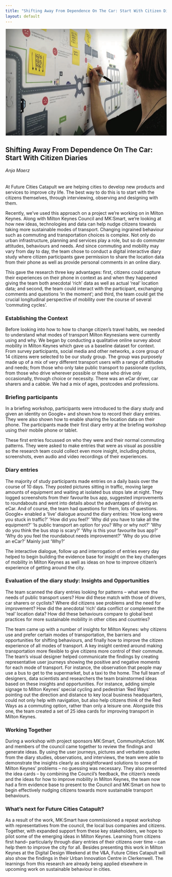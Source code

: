 ```yaml
---
title: "Shifting Away From Dependence On The Car: Start With Citizen Diaries"
layout: default
---
```


![](images/13.jpg)

## Shifting Away From Dependence On The Car: Start With Citizen Diaries
*Anja Maerz*
<br />
<br />
<br />
At Future Cities Catapult we are helping cities to develop new products and services to improve city life. The best way to do this is to start with the citizens themselves, through interviewing, observing and designing with them.

Recently, we’ve used this approach on a project we’re working on in Milton Keynes. Along with Milton Keynes Council and MK:Smart, we’re looking at how new ideas, technologies and data can help nudge citizens towards taking more sustainable modes of transport.
Changing ingrained behaviour such as commuting and transportation choices is complex. Not only do urban infrastructure, planning and services play a role, but so do commuter attitudes, behaviours and needs. And since commuting and mobility may vary from day to day, the team chose to conduct a digital interactive diary study where citizen participants gave permission to share the location data from their phone as well as provide personal comments in an online diary.

This gave the research three key advantages: first, citizens could capture their experiences on their phone in context as and when they happened giving the team both anecdotal ‘rich’ data as well as actual ‘real’ location data; and second, the team could interact with the participant, exchanging comments and questions ‘in the moment’; and third, the team could get the crucial longitudinal perspective of mobility over the course of several ‘commuting cycles’.

### Establishing the Context
Before looking into how to how to change citizen’s travel habits, we needed to understand what modes of transport Milton Keynesians were currently using and why. We began by conducting a qualitative online survey about mobility in Milton Keynes which gave us a baseline dataset for context. From survey participants, social media and other networks, a core group of 14 citizens were selected to be our study group. The group was purposely made up of a mix of very different transport users with a range of attitudes and needs; from those who only take public transport to passionate cyclists, from those who drive wherever possible or those who drive only occasionally, through choice or necessity. There was an eCar driver, car sharers and a cabbie. We had a mix of ages, postcodes and professions.

### Briefing participants
In a briefing workshop, participants were introduced to the diary study and given an identity on Google+ and shown how to record their diary entries. They were also shown how to enable sharing the location data on their phone. The participants made their first diary entry at the briefing workshop using their mobile phone or tablet.

These first entries focussed on who they were and their normal commuting patterns. They were asked to make entries that were as visual as possible so the research team could collect even more insight, including photos, screenshots, even audio and video recordings of their experiences.

### Diary entries
The majority of study participants made entries on a daily basis over the course of 10 days. They posted pictures sitting in traffic, moving large amounts of equipment and waiting at isolated bus stops late at night. They logged screenshots from their favourite bus app, suggested improvements to roundabouts and went into details about the advantages of driving an eCar. And of course, the team had questions for them, lots of questions. Google+ enabled a ‘live’ dialogue around the diary entries: ‘How long were you stuck in traffic?’ ‘How did you feel?’ ‘Why did you have to take all the equipment?’ ‘Is public transport an option for you? Why or why not?’ ‘Why do you think the bus stop is scary?’ ‘Why is this your favourite bus app?’ ‘Why do you feel the roundabout needs improvement?’ ‘Why do you drive an eCar?’ Mainly just ‘Why?’

The interactive dialogue, follow up and interrogation of entries every day helped to begin building the evidence base for insight on the key challenges of mobility in Milton Keynes as well as ideas on how to improve citizen’s experience of getting around the city.

### Evaluation of the diary study: Insights and Opportunities
The team scanned the diary entries looking for patterns – what were the needs of public transport users? How did these match with those of drivers, car sharers or cyclists? Where did citizens see problems and the need for improvement? How did the anecdotal ‘rich’ data conflict or complement the ‘real’ location data? How did these behaviours compare to global best practices for more sustainable mobility in other cities and countries?

The team came up with a number of insights for Milton Keynes: why citizens use and prefer certain modes of transportation, the barriers and opportunities for shifting behaviours, and finally how to improve the citizen experience of all modes of transport. A key insight centred around making transportation more flexible to give citizens more control of their commute.
The team’s visual designer helped communicate the findings by creating representative user journeys showing the positive and negative moments for each mode of transport. For instance, the observation that people may use a bus to get to the supermarket, but a taxi to the home.
The full team of designers, data scientists and researchers the team brainstormed ideas based on these insights and opportunities. For instance, adding simple signage to Milton Keynes’ special cycling and pedestrian ‘Red Ways’ pointing out the direction and distance to key local business headquarters, could not only help with navigation, but also help citizens think of the Red Ways as a commuting option, rather than only a leisure one. Alongside this one, the team created a set of 25 idea cards for improving transport in Milton Keynes.

### Working Together
During a workshop with project sponsors MK:Smart, CommunityAction: MK and members of the council came together to review the findings and generate ideas. By using the user journeys, pictures and verbatim quotes from the diary studies, observations, and interviews, the team were able to demonstrate the insights clearly as straightforward solutions to some of Milton Keynes’ problems – no guessing was necessary. They also presented the idea cards – by combining the Council’s feedback, the citizen’s needs and the ideas for how to improve mobility in Milton Keynes, the team now had a firm evidence base to present to the Council and MK:Smart on how to begin effectively nudging citizens towards more sustainable transport behaviours.

### What’s next for Future Cities Catapult?
As a result of the work, MK:Smart have commissioned a repeat workshop with representatives from the council, the local bus companies and citizens. Together, with expanded support from these key stakeholders, we hope to pilot some of the emerging ideas in Milton Keynes. Learning from citizens first hand– particularly through diary entries of their citizens over time – can help them to improve the city for all.
Besides presenting this work in Milton Keynes at the Digital Design Weekend at the V&A, Future Cities Catapult will also show the findings in their Urban Innovation Centre in Clerkenwell. The learnings from this research are already being applied elsewhere in upcoming work on sustainable behaviour in cities.
